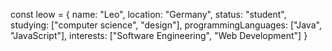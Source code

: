 const leow = {
  name: "Leo",
  location: "Germany",
  status: "student",
  studying: ["computer science", "design"],
  programmingLanguages: ["Java", "JavaScript"],
  interests: ["Software Engineering", "Web Development"]
}
